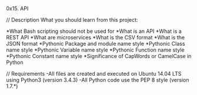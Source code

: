 0x15. API

// Description
What you should learn from this project:

*What Bash scripting should not be used for
*What is an API
*What is a REST API
*What are microservices
*What is the CSV format
*What is the JSON format
*Pythonic Package and module name style
*Pythonic Class name style
*Pythonic Variable name style
*Pythonic Function name style
*Pythonic Constant name style
*Significance of CapWords or CamelCase in Python

// Requirements
-All files are created and executed on Ubuntu 14.04 LTS using Python3 (version 3.4.3)
-All Python code use the PEP 8 style (version 1.7.*)

